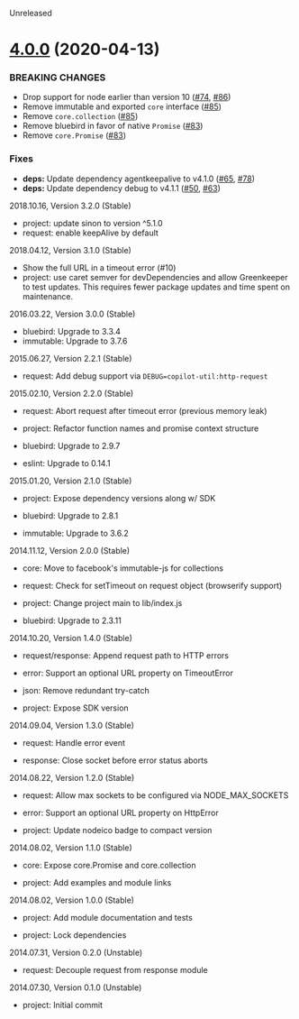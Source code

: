 Unreleased

# [4.0.0](https://github.com/CondeNast/copilot-util/compare/v3.2.0...v4.0.0) (2020-04-13)

### BREAKING CHANGES

* Drop support for node earlier than version 10 ([#74], [#86])
* Remove immutable and exported `core` interface ([#85])
* Remove `core.collection` ([#85])
* Remove bluebird in favor of native `Promise` ([#83])
* Remove `core.Promise` ([#83])

### Fixes

* **deps:** Update dependency agentkeepalive to v4.1.0 ([#65], [#78])
* **deps:** Update dependency debug to v4.1.1 ([#50], [#63])

[#86]: https://github.com/CondeNast/copilot-util/pull/86
[#85]: https://github.com/CondeNast/copilot-util/pull/85
[#84]: https://github.com/CondeNast/copilot-util/pull/84
[#83]: https://github.com/CondeNast/copilot-util/pull/83
[#78]: https://github.com/CondeNast/copilot-util/pull/78
[#74]: https://github.com/CondeNast/copilot-util/pull/74
[#65]: https://github.com/CondeNast/copilot-util/pull/65
[#63]: https://github.com/CondeNast/copilot-util/pull/63
[#50]: https://github.com/CondeNast/copilot-util/pull/50

2018.10.16, Version 3.2.0 (Stable)
* project: update sinon to version ^5.1.0
* request: enable keepAlive by default

2018.04.12, Version 3.1.0 (Stable)

* Show the full URL in a timeout error (#10)
* project: use caret semver for devDependencies and allow Greenkeeper to test updates.
  This requires fewer package updates and time spent on maintenance.

2016.03.22, Version 3.0.0 (Stable)

* bluebird: Upgrade to 3.3.4
* immutable: Upgrade to 3.7.6


2015.06.27, Version 2.2.1 (Stable)

* request: Add debug support via `DEBUG=copilot-util:http-request`


2015.02.10, Version 2.2.0 (Stable)

* request: Abort request after timeout error (previous memory leak)

* project: Refactor function names and promise context structure

* bluebird: Upgrade to 2.9.7

* eslint: Upgrade to 0.14.1


2015.01.20, Version 2.1.0 (Stable)

* project: Expose dependency versions along w/ SDK

* bluebird: Upgrade to 2.8.1

* immutable: Upgrade to 3.6.2


2014.11.12, Version 2.0.0 (Stable)

* core: Move to facebook's immutable-js for collections

* request: Check for setTimeout on request object (browserify support)

* project: Change project main to lib/index.js

* bluebird: Upgrade to 2.3.11


2014.10.20, Version 1.4.0 (Stable)

* request/response: Append request path to HTTP errors

* error: Support an optional URL property on TimeoutError

* json: Remove redundant try-catch

* project: Expose SDK version


2014.09.04, Version 1.3.0 (Stable)

* request: Handle error event

* response: Close socket before error status aborts


2014.08.22, Version 1.2.0 (Stable)

* request: Allow max sockets to be configured via NODE_MAX_SOCKETS

* error: Support an optional URL property on HttpError

* project: Update nodeico badge to compact version


2014.08.02, Version 1.1.0 (Stable)

* core: Expose core.Promise and core.collection

* project: Add examples and module links


2014.08.02, Version 1.0.0 (Stable)

* project: Add module documentation and tests

* project: Lock dependencies


2014.07.31, Version 0.2.0 (Unstable)

* request: Decouple request from response module


2014.07.30, Version 0.1.0 (Unstable)

* project: Initial commit
